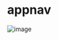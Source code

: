 # appnav

![image](https://github.com/gokhangencer/appnav/assets/5635828/e8c03f7c-9a29-4923-a1f6-a0c88d8d1d93)

